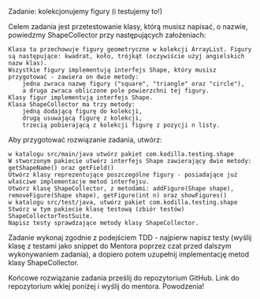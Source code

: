 
Zadanie: kolekcjonujemy figury (i testujemy to!)

Celem zadania jest przetestowanie klasy, którą musisz napisać, o nazwie, powiedzmy ShapeCollector przy następujących założeniach:

    Klasa ta przechowuje figury geometryczne w kolekcji ArrayList. Figury są następujące: kwadrat, koło, trójkąt (oczywiście użyj angielskich nazw klas).
    Wszystkie figury implementują interfejs Shape, który musisz przygotować - zawiera on dwie metody:
        jedna zwraca nazwę figury ("square", "triangle" oraz "circle"),
        a druga zwraca obliczone pole powierzchni tej figury.
    Klasy figur implementują interfejs Shape.
    Klasa ShapeCollector ma trzy metody:
        jedną dodającą figurę do kolekcji,
        drugą usuwającą figurę z kolekcji,
        trzecią pobierającą z kolekcji figurę z pozycji n listy.

Aby przygotować rozwiązanie zadania, utwórz:

    w katalogu src/main/java utwórz pakiet com.kodilla.testing.shape
    W stworzonym pakiecie utwórz interfejs Shape zawierający dwie metody: getShapeName() oraz getField()
    Utwórz klasy reprezentujące poszczególne figury - posiadające już właściwe implementacje metod interfejsu.
    Utwórz klasę ShapeCollector, z metodami: addFigure(Shape shape), removeFigure(Shape shape), getFigure(int n) oraz showFigures()
    w katalogu src/test/java, utwórz pakiet com.kodilla.testing.shape
    Stwórz w tym pakiecie klasę testową (zbiór testów) ShapeCollectorTestSuite.
    Napisz testy sprawdzające metody klasy ShapeCollector.

Zadanie wykonaj zgodnie z podejściem TDD - najpierw napisz testy (wyślij klasę z testami jako snippet do Mentora poprzez czat przed dalszym wykonywaniem zadania), a dopiero potem uzupełnij implementację metod klasy ShapeCollector.

Końcowe rozwiązanie zadania prześlij do repozytorium GitHub. Link do repozytorium wklej poniżej i wyślij do mentora. Powodzenia!
